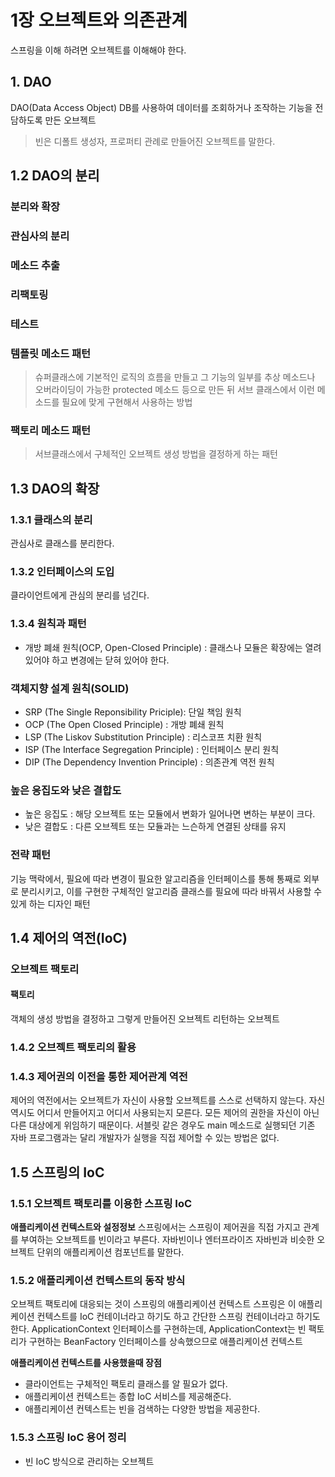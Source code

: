 # 1장 오브젝트와 의존관계 

스프링을 이해 하려면 오브젝트를 이해해야 한다. 
## 1. DAO 
DAO(Data Access Object) DB를 사용하여 데이터를 조회하거나 조작하는 기능을 전담하도록 만든 오브젝트

> 빈은 디폴트 생성자, 프로퍼티 관례로 만들어진 오브젝트를 말한다. 
## 1.2 DAO의 분리 

### 분리와 확장 
### 관심사의 분리
### 메소드 추출 
### 리팩토링 
### 테스트 
### 템플릿 메소드 패턴 
> 슈퍼클래스에 기본적인 로직의 흐름을 만들고 그 기능의 일부를 추상 메소드나 오버라이딩이 가능한 protected 메소드 등으로 만든 뒤 서브 클래스에서 이런 메소드를 필요에 맞게 구현해서 사용하는 방법
### 팩토리 메소드 패턴 
> 서브클래스에서 구체적인 오브젝트 생성 방법을 결정하게 하는 패턴 

## 1.3 DAO의 확장
### 1.3.1 클래스의 분리 
관심사로 클래스를 분리한다. 
### 1.3.2 인터페이스의 도입 
클라이언트에게 관심의 분리를 넘긴다. 

### 1.3.4 원칙과 패턴 
- 개방 폐쇄 원칙(OCP, Open-Closed Principle) 
: 클래스나 모듈은 확장에는 열려 있어야 하고 변경에는 닫혀 있어야 한다. 
### 객체지향 설계 원칙(SOLID)
- SRP (The Single Reponsibility Priciple): 단일 책임 원칙
- OCP (The Open Closed Principle) : 개방 폐쇄 원칙
- LSP (The Liskov Substitution Principle) : 리스코프 치환 원칙
- ISP (The Interface Segregation Principle) : 인터페이스 분리 원칙
- DIP (The Dependency Invention Principle) : 의존관계 역전 원칙

### 높은 응집도와 낮은 결합도 
- 높은 응집도 : 해당 오브젝트 또는 모듈에서 변화가 일어나면 변하는 부분이 크다.
- 낮은 결합도 : 다른 오브젝트 또는 모듈과는 느슨하게 연결된 상태를 유지 

### 전략 패턴 
기능 맥락에서, 필요에 따라 변경이 필요한 알고리즘을 인터페이스를 통해 통째로 외부로 분리시키고, 
이를 구현한 구체적인 알고리즘 클래스를 필요에 따라 바꿔서 사용할 수 있게 하는 디자인 패턴 

## 1.4 제어의 역전(IoC)

### 오브젝트 팩토리 
#### 팩토리 
객체의 생성 방법을 결정하고 그렇게 만들어진 오브젝트 리턴하는 오브젝트 

### 1.4.2 오브젝트 팩토리의 활용 


### 1.4.3 제어권의 이전을 통한 제어관계 역전 
제어의 역전에서는 오브젝트가 자신이 사용할 오브젝트를 스스로 선택하지 않는다. 자신 역시도 어디서 만들어지고 어디서 사용되는지 모른다. 
모든 제어의 권한을 자신이 아닌 다른 대상에게 위임하기 때문이다. 서블릿 같은 경우도 main 메소드로 실행되던 기존 자바 프로그램과는 달리 개발자가 
실행을 직접 제어할 수 있는 방법은 없다. 

## 1.5 스프링의 IoC

### 1.5.1 오브젝트 팩토리를 이용한 스프링 IoC 
**애플리케이션 컨텍스트와 설정정보**
스프링에서는 스프링이 제어권을 직접 가지고 관계를 부여하는 오브젝트를 빈이라고 부른다. 
자바빈이나 엔터프라이즈 자바빈과 비슷한 오브젝트 단위의 애플리케이션 컴포넌트를 말한다. 

### 1.5.2 애플리케이션 컨텍스트의 동작 방식 
오브젝트 팩토리에 대응되는 것이 스프링의 애플리케이션 컨텍스트 스프링은 이 애플리케이션 컨텍스트를 IoC 컨테이너라고 하기도 하고 간단한 스프링 컨테이너라고 하기도 한다. 
ApplicationContext 인터페이스를 구현하는데, ApplicationContext는 빈 팩토리가 구현하는 BeanFactory 인터페이스를 상속했으므로 애플리케이션 컨텍스트 

**애플리케이션 컨텍스트를 사용했을때 장점**
- 클라이언트는 구체적인 팩토리 클래스를 알 필요가 없다. 
- 애플리케이션 컨텍스트는 종합 IoC 서비스를 제공해준다. 
- 애플리케이션 컨텍스트는 빈을 검색하는 다양한 방법을 제공한다. 

### 1.5.3 스프링 IoC 용어 정리 
- 빈 IoC 방식으로 관리하는 오브젝트









